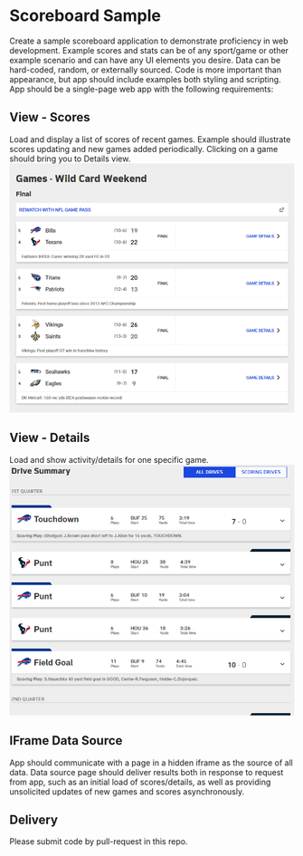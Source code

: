 # Scoreboard Sample
Create a sample scoreboard application to demonstrate proficiency in web development. Example scores and stats can be of any sport/game or other example scenario and can have any UI elements you desire. Data can be hard-coded, random, or externally sourced. Code is more important than appearance, but app should include examples both styling and scripting. App should be a single-page web app with the following requirements:

## View - Scores
Load and display a list of scores of recent games. Example should illustrate scores updating and new games added periodically. Clicking on a game should bring you to Details view.
![scoreboard](./scores.png)

## View - Details
Load and show activity/details for one specific game.
![details](./details.png)

## IFrame Data Source
App should communicate with a page in a hidden iframe as the source of all data. Data source page should deliver results both in response to request from app, such as an initial load of scores/details, as well as providing unsolicited updates of new games and scores asynchronously.

## Delivery
Please submit code by pull-request in this repo.
